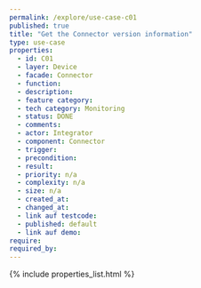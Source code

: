 ```yaml
---
permalink: /explore/use-case-c01
published: true
title: "Get the Connector version information"
type: use-case
properties:
  - id: C01
  - layer: Device
  - facade: Connector
  - function:
  - description:
  - feature category:
  - tech category: Monitoring
  - status: DONE
  - comments:
  - actor: Integrator
  - component: Connector
  - trigger:
  - precondition:
  - result:
  - priority: n/a
  - complexity: n/a
  - size: n/a
  - created_at:
  - changed_at:
  - link auf testcode:
  - published: default
  - link auf demo:
require:
required_by:
---
```


{% include properties_list.html %}
